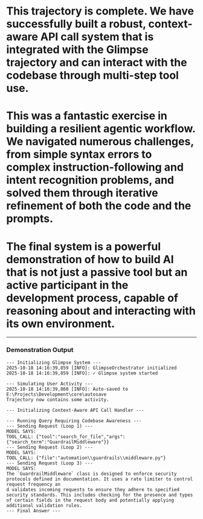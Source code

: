 # This trajectory is complete. We have successfully built a robust, context-aware API call system that is integrated with the Glimpse trajectory and can interact with the codebase through multi-step tool use.

# This was a fantastic exercise in building a resilient agentic workflow. We navigated numerous challenges, from simple syntax errors to complex instruction-following and intent recognition problems, and solved them through iterative refinement of both the code and the prompts.

# The final system is a powerful demonstration of how to build AI that is not just a passive tool but an active participant in the development process, capable of reasoning about and interacting with its own environment.

---

### Demonstration Output

```
--- Initializing Glimpse System ---
2025-10-18 14:16:39,859 [INFO]: GlimpseOrchestrator initialized
2025-10-18 14:16:39,859 [INFO]: ✓ Glimpse system started

--- Simulating User Activity ---
2025-10-18 14:16:39,860 [INFO]: Auto-saved to E:\Projects\Development\core\autosave
Trajectory now contains some activity.

--- Initializing Context-Aware API Call Handler ---

--- Running Query Requiring Codebase Awareness ---
--- Sending Request (Loop 1) ---
MODEL SAYS:
TOOL_CALL: {"tool":"search_for_file","args":{"search_term":"GuardrailMiddleware"}}
--- Sending Request (Loop 2) ---
MODEL SAYS:
TOOL_CALL: {"file":"automation\\guardrails\\middleware.py"}
--- Sending Request (Loop 3) ---
MODEL SAYS:
The `GuardrailMiddleware` class is designed to enforce security protocols defined in documentation. It uses a rate limiter to control request frequency an
d validates incoming requests to ensure they adhere to specified security standards. This includes checking for the presence and types of certain fields in the request body and potentially applying additional validation rules.                                                                                  --- Final Answer ---
```